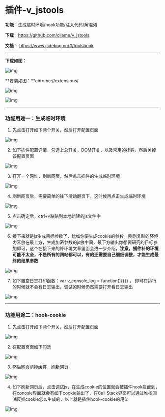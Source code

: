 # 插件-v_jstools

**功能**：生成临时环境/hook功能/注入代码/解混淆

**下载**：https://github.com/cilame/v_jstools

**文档**： https://www.jsdebug.cn/#/toolsbook 

---

**下载如图：**

![img](https://cdn.jsdelivr.net/gh/Killer-89757/PicBed/images/2024%2F05%2FFubeXtBHLDv4sutHVMe6L6yUiORT-e52958.png)

**安装如图：**chrome://extensions/

![img](https://cdn.jsdelivr.net/gh/Killer-89757/PicBed/images/2024%2F05%2FFqixnP8TjmRbEtvpN1n4YC6qG5QM-f989d9.png)

![img](https://cdn.jsdelivr.net/gh/Killer-89757/PicBed/images/2024%2F05%2FFhKVEckA2d6dmzzpOZ8IdV1dsUjy-9eca2d.png)

------



### 功能用途一：生成临时环境

1. 先点击打开如下两个开关，然后打开配置页面

![img](https://cdn.jsdelivr.net/gh/Killer-89757/PicBed/images/2024%2F05%2FFmZg_aZ2iyS7g7WBI4foY1_7PqSa-ae4457.png)

2. 如下插件配置详情，勾选上总开关，DOM开关，以及常用的挂钩，然后关掉该配置页面

![img](https://cdn.jsdelivr.net/gh/Killer-89757/PicBed/images/2024%2F05%2FFsrSzgzQ-mXaBUnmRTVXYUs3BChF-5e9df4.png)

3. 打开一个网址，刷新网页，然后点击插件的生成临时环境

![img](https://cdn.jsdelivr.net/gh/Killer-89757/PicBed/images/2024%2F05%2FFpUN0ZqSf3Mgku_S6LcsqcObaCad-4c3872.png)

4. 刷新网页后，需要简单的往下滑动翻页下，这时候再点击生成临时环境

![img](https://cdn.jsdelivr.net/gh/Killer-89757/PicBed/images/2024%2F05%2FFhOk59NgoO81_tWfiVxMDPvdOCcM-9a083e.png)

5. 点击确定后，ctrl+v粘贴到本地新建的js文件中

![img](https://cdn.jsdelivr.net/gh/Killer-89757/PicBed/images/2024%2F05%2FFjpQ36U069Z4mKP-a10_ShNUye8I-ca9d02.png)

6. 接下来就是js生成目标参数了，比如你要生成cookie的参数，刚刚复制的环境内容放在最上方，生成加密参数的js放中间，最下方输出你想要研究的目标参加即可，这个在接下来的补环境文章里面会进一步介绍，**注意，插件补的环境可能不太全，不是所有的网站都可以，有的还需要自己细细调整，才能生成最终的结果参数**

![img](https://cdn.jsdelivr.net/gh/Killer-89757/PicBed/images/2024%2F05%2FFnik2NkV-XuqJc97SxEfzAJE6TYN-7611b8.png)

7. 如下置空日志打印函数：var v_console_log = function(){{}}  ， 即可在运行的时候就不会有日志输出，调试的时候仍然需要打开看日志输出

![img](https://cdn.jsdelivr.net/gh/Killer-89757/PicBed/images/2024%2F05%2FFtH194swIJtL7hUl5YRzcyxwgj4F-fd1e7d.png)

------

### 功能用途二：hook-cookie

1. 先点击打开如下两个开关，然后打开配置页面

![img](https://cdn.jsdelivr.net/gh/Killer-89757/PicBed/images/2024%2F05%2FFt5sL73JVtccRCXk3XCsHNZw7VaB-5b2972.png)

2. 在配置页面如下勾选

![img](https://cdn.jsdelivr.net/gh/Killer-89757/PicBed/images/2024%2F05%2FFp3vM7wRVl2OCNFmExlszyuuO_kM-5489c0.png)

3. 然后网页清掉缓存，刷新网页

![img](https://cdn.jsdelivr.net/gh/Killer-89757/PicBed/images/2024%2F05%2FFp1VxSBH7rTbMXm5NaTixbmUp25--09cb8a.png)

4. 如下刷新网页后，点击调试js，在生成cookie的位置就会被插件hook拦截到，在conosle界面就会有如下cookie输出了，在Call Stack界面可以通过堆栈回溯反推cookie怎么生成的，以上就是插件hook-cookie的用法

![img](https://cdn.jsdelivr.net/gh/Killer-89757/PicBed/images/2024%2F05%2FFgsGXbubsHVlqeYAqds_4BjVCrlL-772b2c.png)